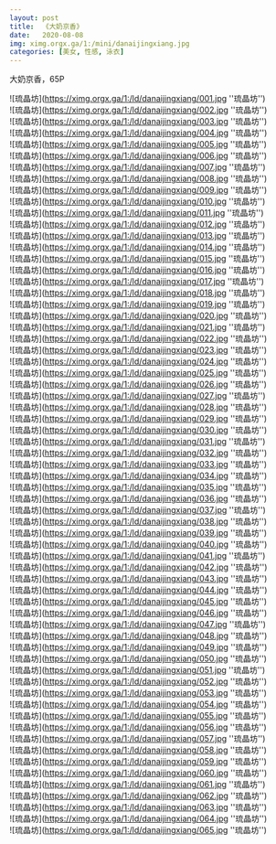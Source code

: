 ```yaml
---
layout: post
title:  《大奶京香》
date:   2020-08-08
img: ximg.orgx.ga/1:/mini/danaijingxiang.jpg
categories: [美女, 性感, 泳衣]
---
```


大奶京香，65P

![琉晶坊](https://ximg.orgx.ga/1:/ld/danaijingxiang/001.jpg ''琉晶坊'') <br>
![琉晶坊](https://ximg.orgx.ga/1:/ld/danaijingxiang/002.jpg ''琉晶坊'') <br>
![琉晶坊](https://ximg.orgx.ga/1:/ld/danaijingxiang/003.jpg ''琉晶坊'') <br>
![琉晶坊](https://ximg.orgx.ga/1:/ld/danaijingxiang/004.jpg ''琉晶坊'') <br>
![琉晶坊](https://ximg.orgx.ga/1:/ld/danaijingxiang/005.jpg ''琉晶坊'') <br>
![琉晶坊](https://ximg.orgx.ga/1:/ld/danaijingxiang/006.jpg ''琉晶坊'') <br>
![琉晶坊](https://ximg.orgx.ga/1:/ld/danaijingxiang/007.jpg ''琉晶坊'') <br>
![琉晶坊](https://ximg.orgx.ga/1:/ld/danaijingxiang/008.jpg ''琉晶坊'') <br>
![琉晶坊](https://ximg.orgx.ga/1:/ld/danaijingxiang/009.jpg ''琉晶坊'') <br>
![琉晶坊](https://ximg.orgx.ga/1:/ld/danaijingxiang/010.jpg ''琉晶坊'') <br>
![琉晶坊](https://ximg.orgx.ga/1:/ld/danaijingxiang/011.jpg ''琉晶坊'') <br>
![琉晶坊](https://ximg.orgx.ga/1:/ld/danaijingxiang/012.jpg ''琉晶坊'') <br>
![琉晶坊](https://ximg.orgx.ga/1:/ld/danaijingxiang/013.jpg ''琉晶坊'') <br>
![琉晶坊](https://ximg.orgx.ga/1:/ld/danaijingxiang/014.jpg ''琉晶坊'') <br>
![琉晶坊](https://ximg.orgx.ga/1:/ld/danaijingxiang/015.jpg ''琉晶坊'') <br>
![琉晶坊](https://ximg.orgx.ga/1:/ld/danaijingxiang/016.jpg ''琉晶坊'') <br>
![琉晶坊](https://ximg.orgx.ga/1:/ld/danaijingxiang/017.jpg ''琉晶坊'') <br>
![琉晶坊](https://ximg.orgx.ga/1:/ld/danaijingxiang/018.jpg ''琉晶坊'') <br>
![琉晶坊](https://ximg.orgx.ga/1:/ld/danaijingxiang/019.jpg ''琉晶坊'') <br>
![琉晶坊](https://ximg.orgx.ga/1:/ld/danaijingxiang/020.jpg ''琉晶坊'') <br>
![琉晶坊](https://ximg.orgx.ga/1:/ld/danaijingxiang/021.jpg ''琉晶坊'') <br>
![琉晶坊](https://ximg.orgx.ga/1:/ld/danaijingxiang/022.jpg ''琉晶坊'') <br>
![琉晶坊](https://ximg.orgx.ga/1:/ld/danaijingxiang/023.jpg ''琉晶坊'') <br>
![琉晶坊](https://ximg.orgx.ga/1:/ld/danaijingxiang/024.jpg ''琉晶坊'') <br>
![琉晶坊](https://ximg.orgx.ga/1:/ld/danaijingxiang/025.jpg ''琉晶坊'') <br>
![琉晶坊](https://ximg.orgx.ga/1:/ld/danaijingxiang/026.jpg ''琉晶坊'') <br>
![琉晶坊](https://ximg.orgx.ga/1:/ld/danaijingxiang/027.jpg ''琉晶坊'') <br>
![琉晶坊](https://ximg.orgx.ga/1:/ld/danaijingxiang/028.jpg ''琉晶坊'') <br>
![琉晶坊](https://ximg.orgx.ga/1:/ld/danaijingxiang/029.jpg ''琉晶坊'') <br>
![琉晶坊](https://ximg.orgx.ga/1:/ld/danaijingxiang/030.jpg ''琉晶坊'') <br>
![琉晶坊](https://ximg.orgx.ga/1:/ld/danaijingxiang/031.jpg ''琉晶坊'') <br>
![琉晶坊](https://ximg.orgx.ga/1:/ld/danaijingxiang/032.jpg ''琉晶坊'') <br>
![琉晶坊](https://ximg.orgx.ga/1:/ld/danaijingxiang/033.jpg ''琉晶坊'') <br>
![琉晶坊](https://ximg.orgx.ga/1:/ld/danaijingxiang/034.jpg ''琉晶坊'') <br>
![琉晶坊](https://ximg.orgx.ga/1:/ld/danaijingxiang/035.jpg ''琉晶坊'') <br>
![琉晶坊](https://ximg.orgx.ga/1:/ld/danaijingxiang/036.jpg ''琉晶坊'') <br>
![琉晶坊](https://ximg.orgx.ga/1:/ld/danaijingxiang/037.jpg ''琉晶坊'') <br>
![琉晶坊](https://ximg.orgx.ga/1:/ld/danaijingxiang/038.jpg ''琉晶坊'') <br>
![琉晶坊](https://ximg.orgx.ga/1:/ld/danaijingxiang/039.jpg ''琉晶坊'') <br>
![琉晶坊](https://ximg.orgx.ga/1:/ld/danaijingxiang/040.jpg ''琉晶坊'') <br>
![琉晶坊](https://ximg.orgx.ga/1:/ld/danaijingxiang/041.jpg ''琉晶坊'') <br>
![琉晶坊](https://ximg.orgx.ga/1:/ld/danaijingxiang/042.jpg ''琉晶坊'') <br>
![琉晶坊](https://ximg.orgx.ga/1:/ld/danaijingxiang/043.jpg ''琉晶坊'') <br>
![琉晶坊](https://ximg.orgx.ga/1:/ld/danaijingxiang/044.jpg ''琉晶坊'') <br>
![琉晶坊](https://ximg.orgx.ga/1:/ld/danaijingxiang/045.jpg ''琉晶坊'') <br>
![琉晶坊](https://ximg.orgx.ga/1:/ld/danaijingxiang/046.jpg ''琉晶坊'') <br>
![琉晶坊](https://ximg.orgx.ga/1:/ld/danaijingxiang/047.jpg ''琉晶坊'') <br>
![琉晶坊](https://ximg.orgx.ga/1:/ld/danaijingxiang/048.jpg ''琉晶坊'') <br>
![琉晶坊](https://ximg.orgx.ga/1:/ld/danaijingxiang/049.jpg ''琉晶坊'') <br>
![琉晶坊](https://ximg.orgx.ga/1:/ld/danaijingxiang/050.jpg ''琉晶坊'') <br>
![琉晶坊](https://ximg.orgx.ga/1:/ld/danaijingxiang/051.jpg ''琉晶坊'') <br>
![琉晶坊](https://ximg.orgx.ga/1:/ld/danaijingxiang/052.jpg ''琉晶坊'') <br>
![琉晶坊](https://ximg.orgx.ga/1:/ld/danaijingxiang/053.jpg ''琉晶坊'') <br>
![琉晶坊](https://ximg.orgx.ga/1:/ld/danaijingxiang/054.jpg ''琉晶坊'') <br>
![琉晶坊](https://ximg.orgx.ga/1:/ld/danaijingxiang/055.jpg ''琉晶坊'') <br>
![琉晶坊](https://ximg.orgx.ga/1:/ld/danaijingxiang/056.jpg ''琉晶坊'') <br>
![琉晶坊](https://ximg.orgx.ga/1:/ld/danaijingxiang/057.jpg ''琉晶坊'') <br>
![琉晶坊](https://ximg.orgx.ga/1:/ld/danaijingxiang/058.jpg ''琉晶坊'') <br>
![琉晶坊](https://ximg.orgx.ga/1:/ld/danaijingxiang/059.jpg ''琉晶坊'') <br>
![琉晶坊](https://ximg.orgx.ga/1:/ld/danaijingxiang/060.jpg ''琉晶坊'') <br>
![琉晶坊](https://ximg.orgx.ga/1:/ld/danaijingxiang/061.jpg ''琉晶坊'') <br>
![琉晶坊](https://ximg.orgx.ga/1:/ld/danaijingxiang/062.jpg ''琉晶坊'') <br>
![琉晶坊](https://ximg.orgx.ga/1:/ld/danaijingxiang/063.jpg ''琉晶坊'') <br>
![琉晶坊](https://ximg.orgx.ga/1:/ld/danaijingxiang/064.jpg ''琉晶坊'') <br>
![琉晶坊](https://ximg.orgx.ga/1:/ld/danaijingxiang/065.jpg ''琉晶坊'') <br>
